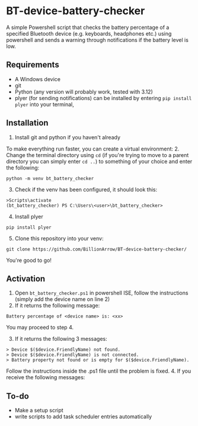 # BT-device-battery-checker
A simple Powershell script that checks the battery percentage of a specified Bluetooth device (e.g. keyboards, headphones etc.) using powershell and sends a warning through notifications if the battery level is low.
## Requirements
- A Windows device
- git
- Python (any version will probably work, tested with 3.12)
- plyer (for sending notifications) can be installed by entering `pip install plyer` into your terminal, 
## Installation
1. Install git and python if you haven't already

To make everything run faster, you can create a virtual environment:
2. Change the terminal directory using `cd` (if you're trying to move to a parent directory you can simply enter `cd ..`) to something of your choice and enter the following:
```
python -m venv bt_battery_checker
```
3. Check if the venv has been configured, it should look this:
```
>Scripts\activate
(bt_battery_checker) PS C:\Users\<user>\bt_battery_checker>
```
4. Install plyer
```
pip install plyer
```
5. Clone this repository into your venv:
```
git clone https://github.com/BillionArrow/BT-device-battery-checker/
```
You're good to go!
## Activation
1. Open `bt_battery_checker.ps1` in powershell ISE, follow the instructions (simply add the device name on line 2)
2. If it returns the following message:
```
Battery percentage of <device name> is: <xx>
```
You may proceed to step 4.

3. If it returns the following 3 messages:
```
> Device $($device.FriendlyName) not found.
> Device $($device.FriendlyName) is not connected.
> Battery property not found or is empty for $($device.FriendlyName).
```
Follow the instructions inside the .ps1 file until the problem is fixed.
4.
If you receive the following messages:
## To-do
- Make a setup script
- write scripts to add task scheduler entries automatically
